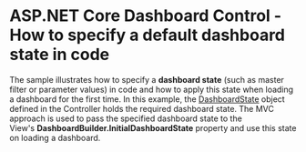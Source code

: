 # ASP.NET Core Dashboard Control - How to specify a default dashboard state in code


<p>The sample illustrates how to specify a <strong>dashboard state</strong> (such as master filter or parameter values) in code and how to apply this state when loading a dashboard for the first time. In this example, the <a href="https://documentation.devexpress.com/Dashboard/DevExpress.DashboardCommon.DashboardState.class">DashboardState</a> object defined in the Controller holds the required dashboard state. The MVC approach is used to pass the specified dashboard state to the View's <strong>DashboardBuilder.InitialDashboardState</strong> property and use this state on loading a dashboard.</p>

<br/>


